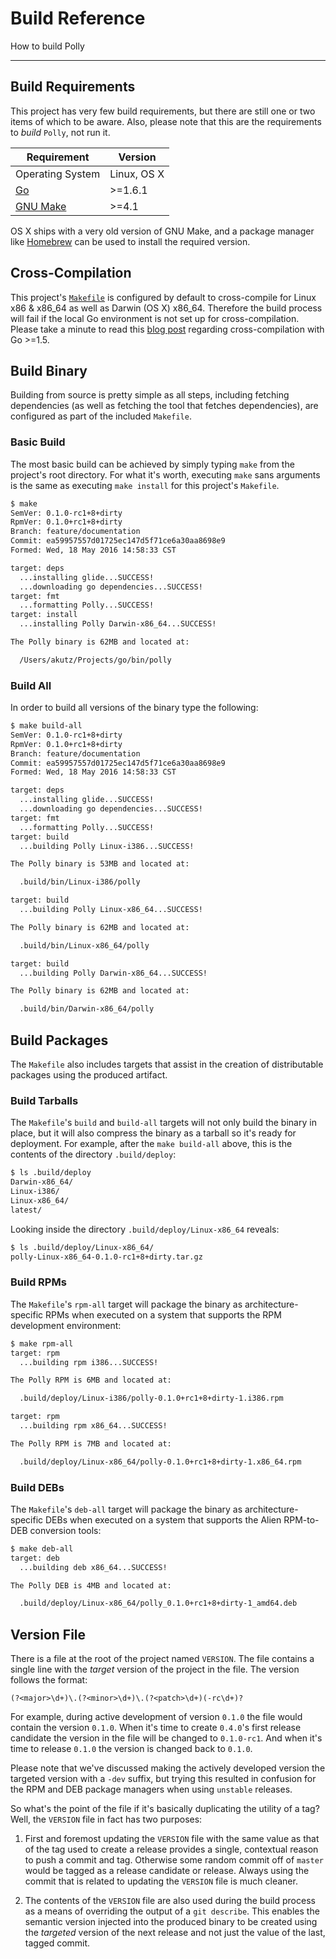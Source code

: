 # Build Reference

How to build Polly

---

## Build Requirements
This project has very few build requirements, but there are still one or two
items of which to be aware. Also, please note that this are the requirements to
*build* `Polly`, not run it.

Requirement | Version
------------|--------
Operating System | Linux, OS X
[Go](https://golang.org/) | >=1.6.1
[GNU Make](https://www.gnu.org/software/make/) | >=4.1

OS X ships with a very old version of GNU Make, and a package manager like
[Homebrew](http://brew.sh/) can be used to install the required version.

## Cross-Compilation
This project's [`Makefile`](https://github.com/emccode/polly/blob/master/Makefile)
is configured by default to cross-compile for Linux x86 & x86_64 as well as
Darwin (OS X) x86_64. Therefore the build process will fail if the local Go
environment is not set up for cross-compilation. Please take a minute to read
this [blog post](http://dave.cheney.net/2015/08/22/cross-compilation-with-go-1-5)
regarding cross-compilation with Go >=1.5.

## Build Binary
Building from source is pretty simple as all steps, including fetching
dependencies (as well as fetching the tool that fetches dependencies), are
configured as part of the included `Makefile`.

### Basic Build
The most basic build can be achieved by simply typing `make` from the project's
root directory. For what it's worth, executing `make` sans arguments is the
same as executing `make install` for this project's `Makefile`.

```sh
$ make
SemVer: 0.1.0-rc1+8+dirty
RpmVer: 0.1.0+rc1+8+dirty
Branch: feature/documentation
Commit: ea59957557d01725ec147d5f71ce6a30aa8698e9
Formed: Wed, 18 May 2016 14:58:33 CST

target: deps
  ...installing glide...SUCCESS!
  ...downloading go dependencies...SUCCESS!
target: fmt
  ...formatting Polly...SUCCESS!
target: install
  ...installing Polly Darwin-x86_64...SUCCESS!

The Polly binary is 62MB and located at:

  /Users/akutz/Projects/go/bin/polly
```

### Build All
In order to build all versions of the binary type the following:

```sh
$ make build-all
SemVer: 0.1.0-rc1+8+dirty
RpmVer: 0.1.0+rc1+8+dirty
Branch: feature/documentation
Commit: ea59957557d01725ec147d5f71ce6a30aa8698e9
Formed: Wed, 18 May 2016 14:58:33 CST

target: deps
  ...installing glide...SUCCESS!
  ...downloading go dependencies...SUCCESS!
target: fmt
  ...formatting Polly...SUCCESS!
target: build
  ...building Polly Linux-i386...SUCCESS!

The Polly binary is 53MB and located at:

  .build/bin/Linux-i386/polly

target: build
  ...building Polly Linux-x86_64...SUCCESS!

The Polly binary is 62MB and located at:

  .build/bin/Linux-x86_64/polly

target: build
  ...building Polly Darwin-x86_64...SUCCESS!

The Polly binary is 62MB and located at:

  .build/bin/Darwin-x86_64/polly
```

## Build Packages
The `Makefile` also includes targets that assist in the creation of
distributable packages using the produced artifact.

### Build Tarballs
The `Makefile`'s `build` and `build-all` targets will not only build the binary
in place, but it will also compress the binary as a tarball so it's ready for
deployment. For example, after the `make build-all` above, this is the contents
of the directory `.build/deploy`:

```sh
$ ls .build/deploy
Darwin-x86_64/
Linux-i386/
Linux-x86_64/
latest/
```

Looking inside the directory `.build/deploy/Linux-x86_64` reveals:

```sh
$ ls .build/deploy/Linux-x86_64/
polly-Linux-x86_64-0.1.0-rc1+8+dirty.tar.gz
```

### Build RPMs
The `Makefile`'s `rpm-all` target will package the binary as
architecture-specific RPMs when executed on a system that supports the RPM
development environment:

```sh
$ make rpm-all
target: rpm
  ...building rpm i386...SUCCESS!

The Polly RPM is 6MB and located at:

  .build/deploy/Linux-i386/polly-0.1.0+rc1+8+dirty-1.i386.rpm

target: rpm
  ...building rpm x86_64...SUCCESS!

The Polly RPM is 7MB and located at:

  .build/deploy/Linux-x86_64/polly-0.1.0+rc1+8+dirty-1.x86_64.rpm
```

### Build DEBs
The `Makefile`'s `deb-all` target will package the binary as
architecture-specific DEBs when executed on a system that supports the Alien
RPM-to-DEB conversion tools:

```sh
$ make deb-all
target: deb
  ...building deb x86_64...SUCCESS!

The Polly DEB is 4MB and located at:

  .build/deploy/Linux-x86_64/polly_0.1.0+rc1+8+dirty-1_amd64.deb
```

## Version File
There is a file at the root of the project named `VERSION`. The file contains
a single line with the *target* version of the project in the file. The version
follows the format:

  `(?<major>\d+)\.(?<minor>\d+)\.(?<patch>\d+)(-rc\d+)?`

For example, during active development of version `0.1.0` the file would
contain the version `0.1.0`. When it's time to create `0.4.0`'s first
release candidate the version in the file will be changed to `0.1.0-rc1`. And
when it's time to release `0.1.0` the version is changed back to `0.1.0`.

Please note that we've discussed making the actively developed version the
targeted version with a `-dev` suffix, but trying this resulted in confusion
for the RPM and DEB package managers when using `unstable` releases.

So what's the point of the file if it's basically duplicating the utility of a
tag? Well, the `VERSION` file in fact has two purposes:

  1. First and foremost updating the `VERSION` file with the same value as that
     of the tag used to create a release provides a single, contextual reason to
     push a commit and tag. Otherwise some random commit off of `master` would
     be tagged as a release candidate or release. Always using the commit that
     is related to updating the `VERSION` file is much cleaner.

  2. The contents of the `VERSION` file are also used during the build process
     as a means of overriding the output of a `git describe`. This enables the
     semantic version injected into the produced binary to be created using
     the *targeted* version of the next release and not just the value of the
     last, tagged commit.
